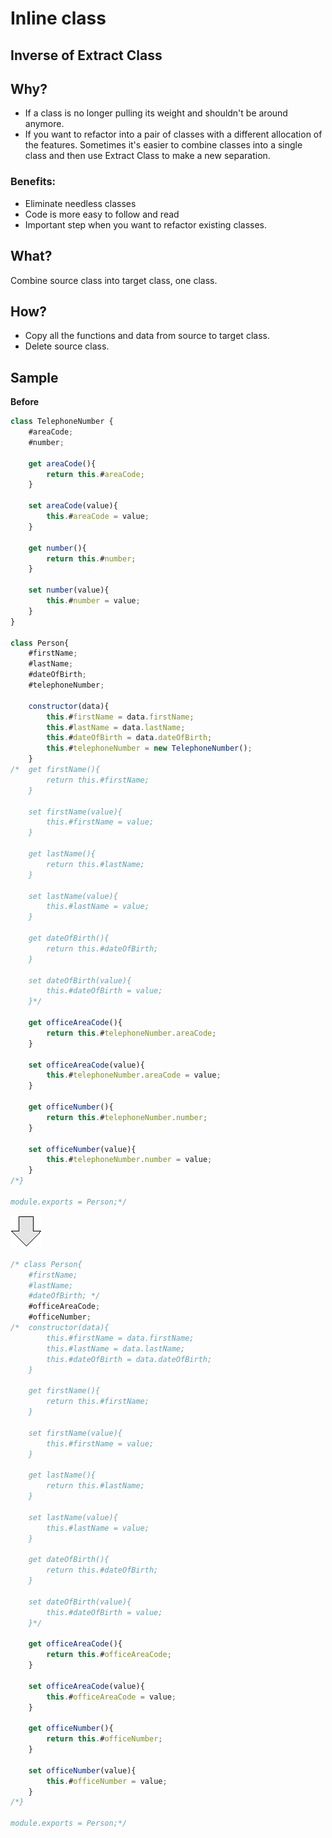 # Inline class
## Inverse of Extract Class
## Why?
- If a class is no longer pulling its weight and shouldn't be around anymore.
- If you want to refactor into a pair of classes with a different allocation of the features. 
Sometimes it's easier to combine classes into a single class and then use Extract Class to make a new separation.
### Benefits:
- Eliminate needless classes
- Code is more easy to follow and read
- Important step when you want to refactor existing classes.
## What?
Combine source class into target class, one class.
## How?
- Copy all the functions and data from source to target class.
- Delete source class.
## Sample
**Before**
```js
class TelephoneNumber {
    #areaCode;
    #number; 
    
    get areaCode(){
        return this.#areaCode;
    }
    
    set areaCode(value){
        this.#areaCode = value;
    }

    get number(){
        return this.#number;
    }
    
    set number(value){
        this.#number = value;
    }
}

class Person{
    #firstName;
    #lastName;
    #dateOfBirth;
    #telephoneNumber;

    constructor(data){
        this.#firstName = data.firstName;
        this.#lastName = data.lastName;
        this.#dateOfBirth = data.dateOfBirth;
        this.#telephoneNumber = new TelephoneNumber();
    }
/*  get firstName(){
        return this.#firstName;
    }
    
    set firstName(value){
        this.#firstName = value;
    }

    get lastName(){
        return this.#lastName;
    }

    set lastName(value){
        this.#lastName = value;
    }    

    get dateOfBirth(){
        return this.#dateOfBirth;
    }

    set dateOfBirth(value){
        this.#dateOfBirth = value;
    }*/

    get officeAreaCode(){
        return this.#telephoneNumber.areaCode;
    }

    set officeAreaCode(value){
        this.#telephoneNumber.areaCode = value;
    }

    get officeNumber(){
        return this.#telephoneNumber.number;
    }
    
    set officeNumber(value){
        this.#telephoneNumber.number = value;
    }    
/*}

module.exports = Person;*/
```
![After refactoring](../../../images/arrow.png)
```js
/* class Person{
    #firstName;
    #lastName;
    #dateOfBirth; */   
    #officeAreaCode;
    #officeNumber;
/*  constructor(data){
        this.#firstName = data.firstName;
        this.#lastName = data.lastName;
        this.#dateOfBirth = data.dateOfBirth;
    }

    get firstName(){
        return this.#firstName;
    }
    
    set firstName(value){
        this.#firstName = value;
    }

    get lastName(){
        return this.#lastName;
    }

    set lastName(value){
        this.#lastName = value;
    }    

    get dateOfBirth(){
        return this.#dateOfBirth;
    }

    set dateOfBirth(value){
        this.#dateOfBirth = value;
    }*/

    get officeAreaCode(){
        return this.#officeAreaCode;
    }
    
    set officeAreaCode(value){
        this.#officeAreaCode = value;
    }

    get officeNumber(){
        return this.#officeNumber;
    }
    
    set officeNumber(value){
        this.#officeNumber = value;
    }
/*}

module.exports = Person;*/
```
